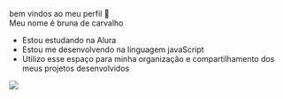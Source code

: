 bem vindos ao meu perfil 🖤  
Meu nome é bruna de carvalho 

- Estou estudando na Alura 
- Estou me desenvolvendo na linguagem javaScript
- Utilizo esse espaço para minha organização e compartilhamento dos meus projetos desenvolvidos 




![](https://media.tenor.com/olr0tUuWI7gAAAAi/cuh-cat.gif)
